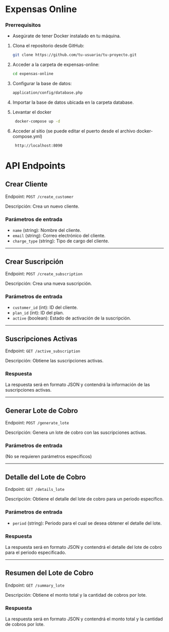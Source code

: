 # Expensas Online

### Prerrequisitos
- Asegúrate de tener Docker instalado en tu máquina.

1. Clona el repositorio desde GitHub:

    ```bash
    git clone https://github.com/tu-usuario/tu-proyecto.git
    ```
2. Acceder a la carpeta de expensas-online:
    ```bash
    cd expensas-online
    ```
3. Configurar la base de datos:   
    ```bash
   application/config/database.php
   
4. Importar la base de datos ubicada en la carpeta database.


5. Levantar el docker
   ```bash
    docker-compose up -d
    ```
6. Acceder al sitio (se puede editar el puerto desde el archivo docker-compose.yml)
   ```bash
    http://localhost:8090
    ```
    

# API Endpoints

## Crear Cliente
Endpoint: `POST /create_customer`

Descripción: Crea un nuevo cliente.

### Parámetros de entrada
- `name` (string): Nombre del cliente.
- `email` (string): Correo electrónico del cliente.
- `charge_type` (string): Tipo de cargo del cliente.

---

## Crear Suscripción
Endpoint: `POST /create_subscription`

Descripción: Crea una nueva suscripción.

### Parámetros de entrada
- `customer_id` (int): ID del cliente.
- `plan_id` (int): ID del plan.
- `active` (boolean): Estado de activación de la suscripción.

---

## Suscripciones Activas
Endpoint: `GET /active_subscription`

Descripción: Obtiene las suscripciones activas.

### Respuesta
La respuesta será en formato JSON y contendrá la información de las suscripciones activas.

---

## Generar Lote de Cobro
Endpoint: `POST /generate_lote`

Descripción: Genera un lote de cobro con las suscripciones activas.

### Parámetros de entrada
(No se requieren parámetros específicos)

---

## Detalle del Lote de Cobro
Endpoint: `GET /details_lote`

Descripción: Obtiene el detalle del lote de cobro para un periodo específico.

### Parámetros de entrada
- `period` (string): Periodo para el cual se desea obtener el detalle del lote.

### Respuesta
La respuesta será en formato JSON y contendrá el detalle del lote de cobro para el periodo especificado.

---

## Resumen del Lote de Cobro
Endpoint: `GET /summary_lote`

Descripción: Obtiene el monto total y la cantidad de cobros por lote.

### Respuesta
La respuesta será en formato JSON y contendrá el monto total y la cantidad de cobros por lote.
